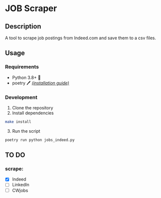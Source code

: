 # JOB Scraper 

## Description
A tool to scrape job postings from Indeed.com and save them to a csv files.

## Usage
### Requirements
- Python 3.8+ :snake:
- poetry :pen: _[(installation guide)](https://github.com/python-poetry/poetry#installation)_

### Development
1. Clone the repository
2. Install dependencies
```bash
make install
```
3. Run the script
```bash
poetry run python jobs_indeed.py
```


## TO DO
### scrape:
- [x] Indeed 
- [ ] LinkedIn
- [ ] CWjobs